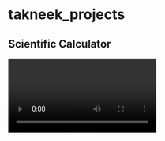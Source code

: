 # takneek_projects

<h2>Scientific Calculator</h2>
<video src="sciCal.mp4" controls title="Title"></video>